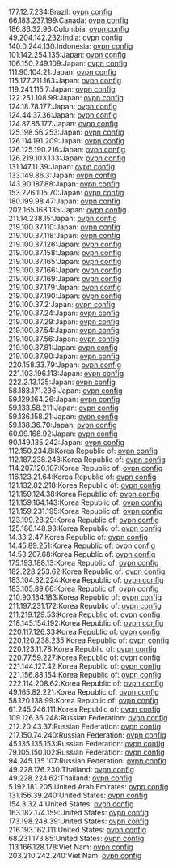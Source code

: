 177.12.7.234:Brazil: [ovpn config](vpn/177_12_7_234.ovpn)  
66.183.237.199:Canada: [ovpn config](vpn/66_183_237_199.ovpn)  
186.86.32.96:Colombia: [ovpn config](vpn/186_86_32_96.ovpn)  
49.204.142.232:India: [ovpn config](vpn/49_204_142_232.ovpn)  
140.0.244.130:Indonesia: [ovpn config](vpn/140_0_244_130.ovpn)  
101.142.254.135:Japan: [ovpn config](vpn/101_142_254_135.ovpn)  
106.150.249.109:Japan: [ovpn config](vpn/106_150_249_109.ovpn)  
111.90.104.21:Japan: [ovpn config](vpn/111_90_104_21.ovpn)  
115.177.211.163:Japan: [ovpn config](vpn/115_177_211_163.ovpn)  
119.241.115.7:Japan: [ovpn config](vpn/119_241_115_7.ovpn)  
122.251.108.99:Japan: [ovpn config](vpn/122_251_108_99.ovpn)  
124.18.78.177:Japan: [ovpn config](vpn/124_18_78_177.ovpn)  
124.44.37.36:Japan: [ovpn config](vpn/124_44_37_36.ovpn)  
124.87.85.177:Japan: [ovpn config](vpn/124_87_85_177.ovpn)  
125.198.56.253:Japan: [ovpn config](vpn/125_198_56_253.ovpn)  
126.114.191.209:Japan: [ovpn config](vpn/126_114_191_209.ovpn)  
126.125.190.216:Japan: [ovpn config](vpn/126_125_190_216.ovpn)  
126.219.103.133:Japan: [ovpn config](vpn/126_219_103_133.ovpn)  
131.147.11.39:Japan: [ovpn config](vpn/131_147_11_39.ovpn)  
133.149.86.3:Japan: [ovpn config](vpn/133_149_86_3.ovpn)  
143.90.187.88:Japan: [ovpn config](vpn/143_90_187_88.ovpn)  
153.226.105.70:Japan: [ovpn config](vpn/153_226_105_70.ovpn)  
180.199.98.47:Japan: [ovpn config](vpn/180_199_98_47.ovpn)  
202.165.168.135:Japan: [ovpn config](vpn/202_165_168_135.ovpn)  
211.14.238.15:Japan: [ovpn config](vpn/211_14_238_15.ovpn)  
219.100.37.110:Japan: [ovpn config](vpn/219_100_37_110.ovpn)  
219.100.37.118:Japan: [ovpn config](vpn/219_100_37_118.ovpn)  
219.100.37.126:Japan: [ovpn config](vpn/219_100_37_126.ovpn)  
219.100.37.158:Japan: [ovpn config](vpn/219_100_37_158.ovpn)  
219.100.37.165:Japan: [ovpn config](vpn/219_100_37_165.ovpn)  
219.100.37.166:Japan: [ovpn config](vpn/219_100_37_166.ovpn)  
219.100.37.169:Japan: [ovpn config](vpn/219_100_37_169.ovpn)  
219.100.37.179:Japan: [ovpn config](vpn/219_100_37_179.ovpn)  
219.100.37.190:Japan: [ovpn config](vpn/219_100_37_190.ovpn)  
219.100.37.2:Japan: [ovpn config](vpn/219_100_37_2.ovpn)  
219.100.37.24:Japan: [ovpn config](vpn/219_100_37_24.ovpn)  
219.100.37.29:Japan: [ovpn config](vpn/219_100_37_29.ovpn)  
219.100.37.54:Japan: [ovpn config](vpn/219_100_37_54.ovpn)  
219.100.37.56:Japan: [ovpn config](vpn/219_100_37_56.ovpn)  
219.100.37.81:Japan: [ovpn config](vpn/219_100_37_81.ovpn)  
219.100.37.90:Japan: [ovpn config](vpn/219_100_37_90.ovpn)  
220.158.33.79:Japan: [ovpn config](vpn/220_158_33_79.ovpn)  
221.103.196.113:Japan: [ovpn config](vpn/221_103_196_113.ovpn)  
222.2.13.125:Japan: [ovpn config](vpn/222_2_13_125.ovpn)  
58.183.171.236:Japan: [ovpn config](vpn/58_183_171_236.ovpn)  
59.129.164.26:Japan: [ovpn config](vpn/59_129_164_26.ovpn)  
59.133.58.211:Japan: [ovpn config](vpn/59_133_58_211.ovpn)  
59.136.158.21:Japan: [ovpn config](vpn/59_136_158_21.ovpn)  
59.138.36.70:Japan: [ovpn config](vpn/59_138_36_70.ovpn)  
60.99.168.92:Japan: [ovpn config](vpn/60_99_168_92.ovpn)  
90.149.135.242:Japan: [ovpn config](vpn/90_149_135_242.ovpn)  
112.150.234.8:Korea Republic of: [ovpn config](vpn/112_150_234_8.ovpn)  
112.187.238.248:Korea Republic of: [ovpn config](vpn/112_187_238_248.ovpn)  
114.207.120.107:Korea Republic of: [ovpn config](vpn/114_207_120_107.ovpn)  
116.123.21.64:Korea Republic of: [ovpn config](vpn/116_123_21_64.ovpn)  
121.132.82.218:Korea Republic of: [ovpn config](vpn/121_132_82_218.ovpn)  
121.159.124.38:Korea Republic of: [ovpn config](vpn/121_159_124_38.ovpn)  
121.159.164.143:Korea Republic of: [ovpn config](vpn/121_159_164_143.ovpn)  
121.159.231.195:Korea Republic of: [ovpn config](vpn/121_159_231_195.ovpn)  
123.199.28.29:Korea Republic of: [ovpn config](vpn/123_199_28_29.ovpn)  
125.186.148.93:Korea Republic of: [ovpn config](vpn/125_186_148_93.ovpn)  
14.33.2.47:Korea Republic of: [ovpn config](vpn/14_33_2_47.ovpn)  
14.45.89.251:Korea Republic of: [ovpn config](vpn/14_45_89_251.ovpn)  
14.53.207.68:Korea Republic of: [ovpn config](vpn/14_53_207_68.ovpn)  
175.193.188.13:Korea Republic of: [ovpn config](vpn/175_193_188_13.ovpn)  
182.228.253.62:Korea Republic of: [ovpn config](vpn/182_228_253_62.ovpn)  
183.104.32.224:Korea Republic of: [ovpn config](vpn/183_104_32_224.ovpn)  
183.105.89.66:Korea Republic of: [ovpn config](vpn/183_105_89_66.ovpn)  
210.90.134.183:Korea Republic of: [ovpn config](vpn/210_90_134_183.ovpn)  
211.197.231.172:Korea Republic of: [ovpn config](vpn/211_197_231_172.ovpn)  
211.219.129.53:Korea Republic of: [ovpn config](vpn/211_219_129_53.ovpn)  
218.145.154.192:Korea Republic of: [ovpn config](vpn/218_145_154_192.ovpn)  
220.117.126.33:Korea Republic of: [ovpn config](vpn/220_117_126_33.ovpn)  
220.120.238.235:Korea Republic of: [ovpn config](vpn/220_120_238_235.ovpn)  
220.123.11.78:Korea Republic of: [ovpn config](vpn/220_123_11_78.ovpn)  
220.77.59.227:Korea Republic of: [ovpn config](vpn/220_77_59_227.ovpn)  
221.144.127.42:Korea Republic of: [ovpn config](vpn/221_144_127_42.ovpn)  
221.156.88.154:Korea Republic of: [ovpn config](vpn/221_156_88_154.ovpn)  
222.114.208.62:Korea Republic of: [ovpn config](vpn/222_114_208_62.ovpn)  
49.165.82.221:Korea Republic of: [ovpn config](vpn/49_165_82_221.ovpn)  
58.120.138.99:Korea Republic of: [ovpn config](vpn/58_120_138_99.ovpn)  
61.245.246.111:Korea Republic of: [ovpn config](vpn/61_245_246_111.ovpn)  
109.126.36.248:Russian Federation: [ovpn config](vpn/109_126_36_248.ovpn)  
212.20.43.37:Russian Federation: [ovpn config](vpn/212_20_43_37.ovpn)  
217.150.74.240:Russian Federation: [ovpn config](vpn/217_150_74_240.ovpn)  
45.135.135.153:Russian Federation: [ovpn config](vpn/45_135_135_153.ovpn)  
79.105.150.102:Russian Federation: [ovpn config](vpn/79_105_150_102.ovpn)  
94.245.135.107:Russian Federation: [ovpn config](vpn/94_245_135_107.ovpn)  
49.228.176.230:Thailand: [ovpn config](vpn/49_228_176_230.ovpn)  
49.228.224.62:Thailand: [ovpn config](vpn/49_228_224_62.ovpn)  
5.192.181.205:United Arab Emirates: [ovpn config](vpn/5_192_181_205.ovpn)  
131.156.39.240:United States: [ovpn config](vpn/131_156_39_240.ovpn)  
154.3.32.4:United States: [ovpn config](vpn/154_3_32_4.ovpn)  
163.182.174.159:United States: [ovpn config](vpn/163_182_174_159.ovpn)  
173.198.248.39:United States: [ovpn config](vpn/173_198_248_39.ovpn)  
216.193.162.111:United States: [ovpn config](vpn/216_193_162_111.ovpn)  
68.231.173.85:United States: [ovpn config](vpn/68_231_173_85.ovpn)  
113.166.128.178:Viet Nam: [ovpn config](vpn/113_166_128_178.ovpn)  
203.210.242.240:Viet Nam: [ovpn config](vpn/203_210_242_240.ovpn)  
